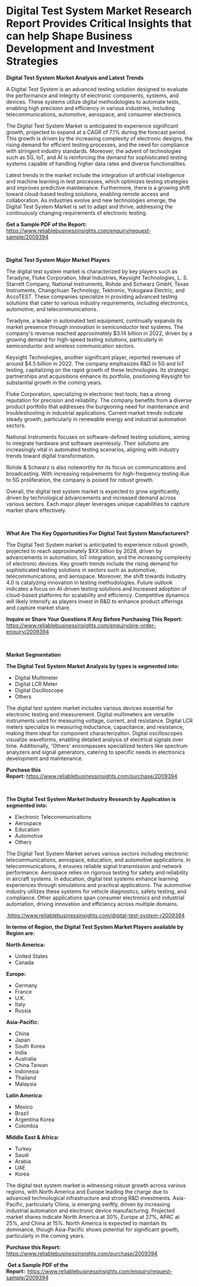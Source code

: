 <p><h1>Digital Test System Market Research Report Provides Critical Insights that can help Shape Business Development and Investment Strategies</h1></p><p><strong>Digital Test System Market Analysis and Latest Trends</strong></p>
<p><p>A Digital Test System is an advanced testing solution designed to evaluate the performance and integrity of electronic components, systems, and devices. These systems utilize digital methodologies to automate tests, enabling high precision and efficiency in various industries, including telecommunications, automotive, aerospace, and consumer electronics. </p><p>The Digital Test System Market is anticipated to experience significant growth, projected to expand at a CAGR of 7.1% during the forecast period. This growth is driven by the increasing complexity of electronic designs, the rising demand for efficient testing processes, and the need for compliance with stringent industry standards. Moreover, the advent of technologies such as 5G, IoT, and AI is reinforcing the demand for sophisticated testing systems capable of handling higher data rates and diverse functionalities.</p><p>Latest trends in the market include the integration of artificial intelligence and machine learning in test processes, which optimizes testing strategies and improves predictive maintenance. Furthermore, there is a growing shift toward cloud-based testing solutions, enabling remote access and collaboration. As industries evolve and new technologies emerge, the Digital Test System Market is set to adapt and thrive, addressing the continuously changing requirements of electronic testing.</p></p>
<p><strong>Get a Sample PDF of the Report:&nbsp;</strong> <a href="https://www.reliablebusinessinsights.com/enquiry/request-sample/2009394?utm_campaign=3455&utm_medium=2&utm_source=Github&utm_content=ia&utm_term=12042025&utm_id=digital-test-system">https://www.reliablebusinessinsights.com/enquiry/request-sample/2009394</a></p>
<p>&nbsp;</p>
<p><strong>Digital Test System Major Market Players</strong></p>
<p><p>The digital test system market is characterized by key players such as Teradyne, Fluke Corporation, Ideal Industries, Keysight Technologies, L. S. Starrett Company, National Instruments, Rohde and Schwarz GmbH, Texas Instruments, Changchuan Technology, Tektronix, Yokogawa Electric, and AccoTEST. These companies specialize in providing advanced testing solutions that cater to various industry requirements, including electronics, automotive, and telecommunications.</p><p>Teradyne, a leader in automated test equipment, continually expands its market presence through innovation in semiconductor test systems. The company's revenue reached approximately $3.14 billion in 2022, driven by a growing demand for high-speed testing solutions, particularly in semiconductor and wireless communication sectors.</p><p>Keysight Technologies, another significant player, reported revenues of around $4.5 billion in 2022. The company emphasizes R&D in 5G and IoT testing, capitalizing on the rapid growth of these technologies. Its strategic partnerships and acquisitions enhance its portfolio, positioning Keysight for substantial growth in the coming years.</p><p>Fluke Corporation, specializing in electronic test tools, has a strong reputation for precision and reliability. The company benefits from a diverse product portfolio that addresses the burgeoning need for maintenance and troubleshooting in industrial applications. Current market trends indicate steady growth, particularly in renewable energy and industrial automation sectors.</p><p>National Instruments focuses on software-defined testing solutions, aiming to integrate hardware and software seamlessly. Their solutions are increasingly vital in automated testing scenarios, aligning with industry trends toward digital transformation.</p><p>Rohde & Schwarz is also noteworthy for its focus on communications and broadcasting. With increasing requirements for high-frequency testing due to 5G proliferation, the company is poised for robust growth.</p><p>Overall, the digital test system market is expected to grow significantly, driven by technological advancements and increased demand across various sectors. Each major player leverages unique capabilities to capture market share effectively.</p></p>
<p>&nbsp;</p>
<p><strong>What Are The Key Opportunities For Digital Test System Manufacturers?</strong></p>
<p><p>The Digital Test System market is anticipated to experience robust growth, projected to reach approximately $XX billion by 2028, driven by advancements in automation, IoT integration, and the increasing complexity of electronic devices. Key growth trends include the rising demand for sophisticated testing solutions in sectors such as automotive, telecommunications, and aerospace. Moreover, the shift towards Industry 4.0 is catalyzing innovation in testing methodologies. Future outlook indicates a focus on AI-driven testing solutions and increased adoption of cloud-based platforms for scalability and efficiency. Competitive dynamics will likely intensify as players invest in R&D to enhance product offerings and capture market share.</p></p>
<p><strong>Inquire or Share Your Questions If Any Before Purchasing This Report:</strong> <a href="https://www.reliablebusinessinsights.com/enquiry/pre-order-enquiry/2009394?utm_campaign=3455&utm_medium=2&utm_source=Github&utm_content=ia&utm_term=12042025&utm_id=digital-test-system">https://www.reliablebusinessinsights.com/enquiry/pre-order-enquiry/2009394</a></p>
<p>&nbsp;</p>
<p><strong>Market Segmentation</strong></p>
<p><strong>The Digital Test System Market Analysis by types is segmented into:</strong></p>
<p><ul><li>Digital Multimeter</li><li>Digital LCR Meter</li><li>Digital Oscilloscope</li><li>Others</li></ul></p>
<p><p>The digital test system market includes various devices essential for electronic testing and measurement. Digital multimeters are versatile instruments used for measuring voltage, current, and resistance. Digital LCR meters specialize in measuring inductance, capacitance, and resistance, making them ideal for component characterization. Digital oscilloscopes visualize waveforms, enabling detailed analysis of electrical signals over time. Additionally, 'Others' encompasses specialized testers like spectrum analyzers and signal generators, catering to specific needs in electronics development and maintenance.</p></p>
<p><strong>Purchase this Report:&nbsp;</strong><a href="https://www.reliablebusinessinsights.com/purchase/2009394?utm_campaign=3455&utm_medium=2&utm_source=Github&utm_content=ia&utm_term=12042025&utm_id=digital-test-system">https://www.reliablebusinessinsights.com/purchase/2009394</a></p>
<p>&nbsp;</p>
<p><strong>The Digital Test System Market Industry Research by Application is segmented into:</strong></p>
<p><ul><li>Electronic Telecommunications</li><li>Aerospace</li><li>Education</li><li>Automotive</li><li>Others</li></ul></p>
<p><p>The Digital Test System Market serves various sectors including electronic telecommunications, aerospace, education, and automotive applications. In telecommunications, it ensures reliable signal transmission and network performance. Aerospace relies on rigorous testing for safety and reliability in aircraft systems. In education, digital test systems enhance learning experiences through simulations and practical applications. The automotive industry utilizes these systems for vehicle diagnostics, safety testing, and compliance. Other applications span consumer electronics and industrial automation, driving innovation and efficiency across multiple domains.</p></p>
<p><a href="https://www.reliablebusinessinsights.com/digital-test-system-r2009394?utm_campaign=3455&utm_medium=2&utm_source=Github&utm_content=ia&utm_term=12042025&utm_id=digital-test-system">&nbsp;https://www.reliablebusinessinsights.com/digital-test-system-r2009394</a></p>
<p><strong>In terms of Region, the Digital Test System Market Players available by Region are:</strong></p>
<p>
    <p> <strong> North America: </strong>
        <ul>
            <li>United States</li>
            <li>Canada</li>
        </ul>
        </p> 
    <p> <strong> Europe: </strong>
        <ul>
            <li>Germany</li>
            <li>France</li>
            <li>U.K.</li>
            <li>Italy</li>
            <li>Russia</li>
        </ul>
        </p> 
    <p> <strong> Asia-Pacific: </strong>
        <ul>
            <li>China</li>
            <li>Japan</li>
            <li>South Korea</li>
            <li>India</li>
            <li>Australia</li>
            <li>China Taiwan</li>
            <li>Indonesia</li>
            <li>Thailand</li>
            <li>Malaysia</li>
        </ul>
        </p> 
    <p> <strong> Latin America: </strong>
        <ul>
            <li>Mexico</li>
            <li>Brazil</li>
            <li>Argentina Korea</li>
            <li>Colombia</li>
        </ul>
        </p> 
    <p> <strong> Middle East & Africa: </strong>
        <ul>
            <li>Turkey</li>
            <li>Saudi</li>
            <li>Arabia</li>
            <li>UAE</li>
            <li>Korea</li>
        </ul>
    </p>
    </p>
<p><p>The digital test system market is witnessing robust growth across various regions, with North America and Europe leading the charge due to advanced technological infrastructure and strong R&D investments. Asia-Pacific, particularly China, is emerging swiftly, driven by increasing industrial automation and electronic device manufacturing. Projected market shares indicate North America at 30%, Europe at 27%, APAC at 25%, and China at 15%. North America is expected to maintain its dominance, though Asia-Pacific shows potential for significant growth, particularly in the coming years.</p></p>
<p><strong>Purchase this Report: </strong><a href="https://www.reliablebusinessinsights.com/purchase/2009394?utm_campaign=3455&utm_medium=2&utm_source=Github&utm_content=ia&utm_term=12042025&utm_id=digital-test-system">https://www.reliablebusinessinsights.com/purchase/2009394</a></p>
<p>&nbsp;<strong>Get a Sample PDF of the Report:&nbsp;&nbsp;</strong><a href="https://www.reliablebusinessinsights.com/enquiry/request-sample/2009394?utm_campaign=3455&utm_medium=2&utm_source=Github&utm_content=ia&utm_term=12042025&utm_id=digital-test-system">https://www.reliablebusinessinsights.com/enquiry/request-sample/2009394</a></p>
<p><strong></strong></p>
<p><p></p><p></p><p></p></p>